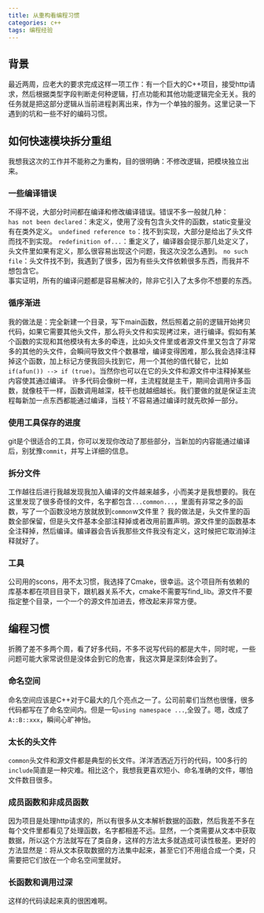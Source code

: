 ```yaml
---
title: 从重构看编程习惯
categories: c++
tags: 编程经验
---
```


## 背景

最近两周，应老大的要求完成这样一项工作：有一个巨大的C++项目，接受http请求，然后根据类型字段判断走何种逻辑，打点功能和其他功能逻辑完全无关。我的任务就是把这部分逻辑从当前进程剥离出来，作为一个单独的服务。这里记录一下遇到的坑和一些不好的编码习惯。

## 如何快速模块拆分重组
我想我这次的工作并不能称之为重构，目的很明确：不修改逻辑，把模块独立出来。
<!-- more -->
### 一些编译错误
不得不说，大部分时间都在编译和修改编译错误。错误不多一般就几种：  
`has not been declared`：未定义，使用了没有包含头文件的函数，static变量没有在类外定义。
`undefined reference to`：找不到实现，大部分是给出了头文件而找不到实现。
`redefinition of...`：重定义了，编译器会提示那几处定义了，头文件里如果有定义，那么很容易出现这个问题，我这次没怎么遇到。
`no such file`：头文件找不到，我遇到了很多，因为有些头文件依赖很多东西，而我并不想包含它。  
事实证明，所有的编译问题都是容易解决的，除非它引入了太多你不想要的东西。
### 循序渐进
我的做法是：完全新建一个目录，写下main函数，然后照着之前的逻辑开始拷贝代码，如果它需要其他头文件，那么将头文件和实现拷过来，进行编译。假如有某个函数的实现和其他模块有太多的牵连，比如头文件里或者源文件里又包含了非常多的其他的头文件，会瞬间导致文件个数暴增，编译变得困难，那么我会选择注释掉这个函数，加上标记方便我回头找到它，用一个其他的值代替它，比如`if(afun()) --> if (true)`。当然你也可以在它的头文件和源文件中注释掉某些内容使其通过编译。
许多代码会像树一样，主流程就是主干，期间会调用许多函数，就像枝干一样，函数调用越深，枝干也就越细越长。我们要做的就是保证主流程每新加一点东西都能通过编译，当枝丫不容易通过编译时就先砍掉一部分。

### 使用工具保存的进度
git是个很适合的工具，你可以发现你改动了那些部分，当新加的内容能通过编译后，别犹豫`commit`，并写上详细的信息。

### 拆分文件
工作越往后进行我越发现我加入编译的文件越来越多，小而美才是我想要的。我在这里发现了很多奇怪的文件，名字都包含`...common...`，里面有非常之多的函数，写了一个函数没地方放就放到`common`w文件里？
我的做法是，头文件里的函数全部保留，但是头文件基本全部注释掉或者改用前置声明。源文件里的函数基本全注释掉，然后编译。编译器会告诉我那些文件我没有定义，这时候把它取消掉注释就好了。

### 工具
公司用的scons，用不太习惯，我选择了Cmake，很幸运。这个项目所有依赖的库基本都在项目目录下，跟机器关系不大，cmake不需要写find_lib。源文件不要指定整个目录，一个一个的源文件加进去，修改起来非常方便。

## 编程习惯
折腾了差不多两个周，看了好多代码，不多不说写代码的都是大牛，同时呢，一些问题可能大家常说但是没体会到它的危害，我这次算是深刻体会到了。

### 命名空间
命名空间应该是C++对于C最大的几个亮点之一了。公司前辈们当然也很懂，很多代码都写在了命名空间内。但是一句`using namespace ...`,全毁了。嗯，改成了`A::B::xxx`，瞬间心旷神怡。

### 太长的头文件
`common`头文件和源文件都是典型的长文件。洋洋洒洒近万行的代码，100多行的`include`简直是一种灾难。相比这个，我想我更喜欢短小、命名准确的文件，哪怕文件数目很多。

### 成员函数和非成员函数
因为项目是处理http请求的，所以有很多从文本解析数据的函数，然后我差不多在每个文件里都看见了处理函数，名字都相差不远。显然，一个类需要从文本中获取数据，所以这个方法就写在了类自身，这样的方法太多就造成可读性极差。更好的方法显然是：将从文本获取数据的方法集中起来，甚至它们不用组合成一个类，只需要把它们放在一个命名空间里就好。

### 长函数和调用过深
这样的代码读起来真的很困难啊。

